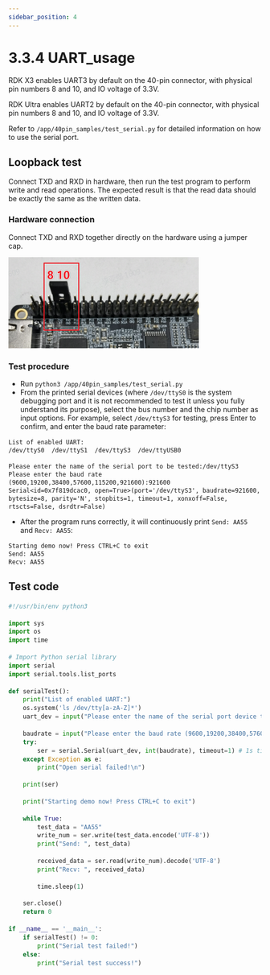 ```yaml
---
sidebar_position: 4
---
```


# 3.3.4 UART_usage

RDK X3 enables UART3 by default on the 40-pin connector, with physical pin numbers 8 and 10, and IO voltage of 3.3V.

RDK Ultra enables UART2 by default on the 40-pin connector, with physical pin numbers 8 and 10, and IO voltage of 3.3V.

Refer to `/app/40pin_samples/test_serial.py` for detailed information on how to use the serial port.

## Loopback test
Connect TXD and RXD in hardware, then run the test program to perform write and read operations. The expected result is that the read data should be exactly the same as the written data.

### Hardware connection

Connect TXD and RXD together directly on the hardware using a jumper cap.

![image-20220512101820743](../../../../../../static/img/03_Basic_Application/03_40pin_user_guide/image/40pin_user_guide/image-20220512101820743.png)

### Test procedure

- Run `python3 /app/40pin_samples/test_serial.py`
- From the printed serial devices (where `/dev/ttyS0` is the system debugging port and it is not recommended to test it unless you fully understand its purpose), select the bus number and the chip number as input options. For example, select `/dev/ttyS3` for testing, press Enter to confirm, and enter the baud rate parameter:

```
List of enabled UART:
/dev/ttyS0  /dev/ttyS1  /dev/ttyS3  /dev/ttyUSB0

Please enter the name of the serial port to be tested:/dev/ttyS3
Please enter the baud rate (9600,19200,38400,57600,115200,921600):921600
Serial<id=0x7f819dcac0, open=True>(port='/dev/ttyS3', baudrate=921600, bytesize=8, parity='N', stopbits=1, timeout=1, xonxoff=False, rtscts=False, dsrdtr=False)
```

- After the program runs correctly, it will continuously print `Send: AA55` and `Recv: AA55`:

```
Starting demo now! Press CTRL+C to exit
Send: AA55
Recv: AA55
```

## Test code

```python
#!/usr/bin/env python3

import sys
import os
import time

# Import Python serial library
import serial
import serial.tools.list_ports

def serialTest():
    print("List of enabled UART:")
    os.system('ls /dev/tty[a-zA-Z]*')
    uart_dev = input("Please enter the name of the serial port device to test:")

    baudrate = input("Please enter the baud rate (9600,19200,38400,57600,115200,921600):")
    try:
        ser = serial.Serial(uart_dev, int(baudrate), timeout=1) # 1s timeout
    except Exception as e:
        print("Open serial failed!\n")

    print(ser)

    print("Starting demo now! Press CTRL+C to exit")

    while True:
        test_data = "AA55"
        write_num = ser.write(test_data.encode('UTF-8'))
        print("Send: ", test_data)

        received_data = ser.read(write_num).decode('UTF-8')
        print("Recv: ", received_data)

        time.sleep(1)

    ser.close()
    return 0

if __name__ == '__main__':
    if serialTest() != 0:
        print("Serial test failed!")
    else:
        print("Serial test success!")
```

